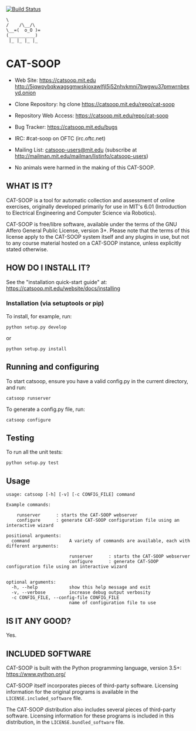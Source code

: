 [![Build Status](https://travis-ci.org/ichuang/catsoop.svg?branch=master)](https://travis-ci.org/ichuang/catsoop)

```
\
/    /\__/\
\__=(  o_O )=
(__________)
 |_ |_ |_ |_
```

#  CAT-SOOP

* Web Site:
    https://catsoop.mit.edu
    http://5jqwpybqkwagsgmwskjoxawlfjl5j52nhvkmni7bwgwu37pmwrnbexyd.onion

* Clone Repository:
    hg clone https://catsoop.mit.edu/repo/cat-soop

* Repository Web Access:
    https://catsoop.mit.edu/repo/cat-soop

* Bug Tracker:
    https://catsoop.mit.edu/bugs

* IRC:
    #cat-soop on OFTC (irc.oftc.net)

* Mailing List:
    catsoop-users@mit.edu
    (subscribe at http://mailman.mit.edu/mailman/listinfo/catsoop-users)

* No animals were harmed in the making of this CAT-SOOP.


## WHAT IS IT?

CAT-SOOP is a tool for automatic collection and assessment of online exercises,
originally developed primarily for use in MIT's 6.01 (Introduction to
Electrical Engineering and Computer Science via Robotics).

CAT-SOOP is free/libre software, available under the terms of the GNU Affero
General Public License, version 3+.  Please note that the terms of this license
apply to the CAT-SOOP system itself and any plugins in use, but not to any
course material hosted on a CAT-SOOP instance, unless explicitly stated
otherwise.


## HOW DO I INSTALL IT?

See the "installation quick-start guide" at:
    https://catsoop.mit.edu/website/docs/installing

### Installation (via setuptools or pip)

To install, for example, run:

    python setup.py develop

or

    python setup.py install

## Running and configuring

To start catsoop, ensure you have a valid config.py in the current directory, and run:

    catsoop runserver

To generate a config.py file, run:

    catsoop configure

## Testing

To run all the unit tests:

    python setup.py test

## Usage

```
usage: catsoop [-h] [-v] [-c CONFIG_FILE] command

Example commands:

    runserver      : starts the CAT-SOOP webserver
    configure      : generate CAT-SOOP configuration file using an interactive wizard

positional arguments:
  command               A variety of commands are available, each with different arguments:

                        runserver      : starts the CAT-SOOP webserver
                        configure      : generate CAT-SOOP configuration file using an interactive wizard


optional arguments:
  -h, --help            show this help message and exit
  -v, --verbose         increase debug output verbosity
  -c CONFIG_FILE, --config-file CONFIG_FILE
                        name of configuration file to use
```


## IS IT ANY GOOD?

Yes.


## INCLUDED SOFTWARE

CAT-SOOP is built with the Python programming language, version 3.5+:
    https://www.python.org/

CAT-SOOP itself incorporates pieces of third-party software.  Licensing
information for the original programs is available in the
`LICENSE.included_software` file.

The CAT-SOOP distribution also includes several pieces of third-party software.
Licensing information for these programs is included in this distribution, in
the `LICENSE.bundled_software` file.
